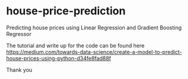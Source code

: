 # house-price-prediction
Predicting house prices using Linear Regression and Gradient Boosting Regressor

The tutorial and write up for the code can be found here https://medium.com/towards-data-science/create-a-model-to-predict-house-prices-using-python-d34fe8fad88f

Thank you
